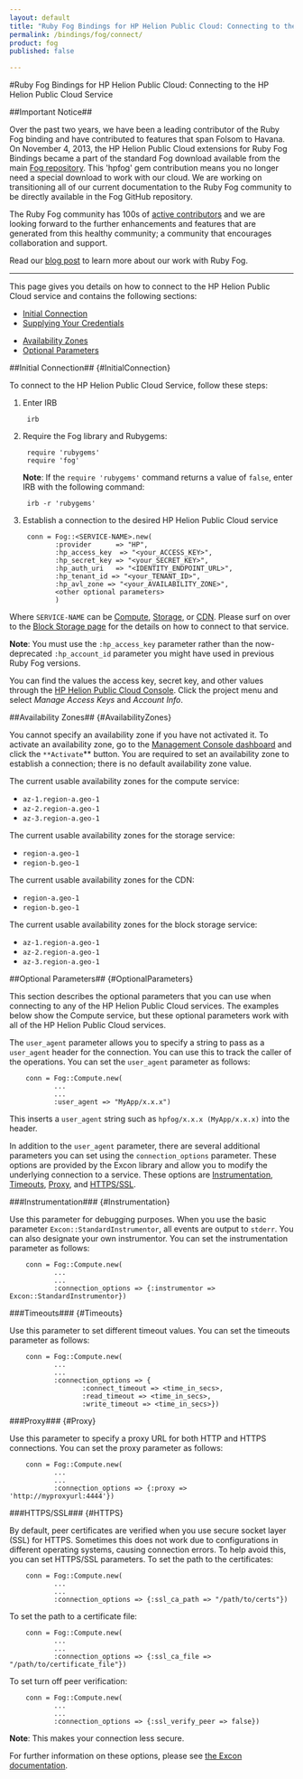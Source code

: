 ```yaml
---
layout: default
title: "Ruby Fog Bindings for HP Helion Public Cloud: Connecting to the HP Helion Public Cloud Service"
permalink: /bindings/fog/connect/
product: fog
published: false

---
```

<!--PUBLISHED-->
#Ruby Fog Bindings for HP Helion Public Cloud: Connecting to the HP Helion Public Cloud Service

##Important Notice##

Over the past two years, we have been a leading contributor of the Ruby Fog binding and have contributed to features that span Folsom to Havana. On November 4, 2013, the HP Helion Public Cloud extensions for Ruby Fog Bindings became a part of the standard Fog download available from the main [Fog repository](https://github.com/fog/fog).  This 'hpfog' gem contribution means you no longer need a special download to work with our cloud. We are working on transitioning all of our current documentation to the Ruby Fog community to be directly available in the Fog GitHub repository.
 
The Ruby Fog community has 100s of [active contributors](https://github.com/fog/fog/graphs/contributors) and we are looking forward to the further enhancements and features that are generated from this healthy community; a community that encourages collaboration and support.
 
Read our [blog post](http://www.hpcloud.com/blog/releasing-ruby-bindings-wild) to learn more about our work with Ruby Fog.

_______________

This page gives you details on how to connect to the HP Helion Public Cloud service and contains the following sections:

* [Initial Connection](#InitialConnection)
* [Supplying Your Credentials](#SupplyingyourCredentials)
<!--* [Using the Owner Account to Grant Access](#UsingtheOwnerAccounttoGrantAccess)
* [Setting Up the Connection for the User Account](#SettingUptheConnectionfortheUserAccount)-->
* [Availability Zones](#AvailabilityZones)
* [Optional Parameters](#OptionalParameters)

##Initial Connection## {#InitialConnection}

To connect to the HP Helion Public Cloud Service, follow these steps:

1. Enter IRB

        irb

2. Require the Fog library and Rubygems:

        require 'rubygems'
        require 'fog'
        
    **Note**: If the `require 'rubygems'` command returns a value of `false`, enter IRB with the following command:
    
        irb -r 'rubygems'

3. Establish a connection to the desired HP Helion Public Cloud service

        conn = Fog::<SERVICE-NAME>.new(
               :provider      => "HP",
               :hp_access_key  => "<your_ACCESS_KEY>",
               :hp_secret_key => "<your_SECRET_KEY>",
               :hp_auth_uri   => "<IDENTITY_ENDPOINT_URL>",
               :hp_tenant_id => "<your_TENANT_ID>",
               :hp_avl_zone => "<your_AVAILABILITY_ZONE>",
               <other optional parameters>
               )

Where `SERVICE-NAME` can be [Compute](/bindings/fog/compute), [Storage](/bindings/fog/object-storage), or [CDN](/bindings/fog/cdn). Please surf on over to the [Block Storage page](/bindings/fog/block-storage) for the details on how to connect to that service.

**Note**: You must use the `:hp_access_key` parameter rather than the now-deprecated  `:hp_account_id` parameter you might have used in previous Ruby Fog versions.

You can find the values the access key, secret key, and other values through the [HP Helion Public Cloud Console](https://horizon.hpcloud.com). Click the project menu and select *Manage Access Keys* and *Account Info*.



<!--[[{"type":"media","view_mode":"media_large","fid":"141","attributes":{}}]]
insert screen shot here-->

<!--##Using the Owner Account to Grant Access## {#UsingtheOwnerAccounttoGrantAccess}

You can use the owner account to grant access.  To set up the connections for the owner account:

    conn = Fog::Storage.new( 
           :provider => 'HP', 
           :hp_auth_uri => "https://csnode.rndd.aw1.hpcloud.net:35357/v2.0/tokens", 
           :hp_account_id => "11111111", :hp_secret_key => "xxxxxx", 
           :hp_tenant_id => "12121212", 
           :hp_avl_zone => "region-a.geo-1", 
           :connection_options => {:ssl_verify_peer => false})

To grant access:

    mydir = conn.directories.get('rgtest2')  # Note: grant uses username. in my case it is email as my username is email address
    mydir.grant("rw", ["rupakg+fog2@gmail.com"])
    mydir.save                               # share the url for access to container
    mydir.public_url
     => "https://objects.rndd.aw1.hpcloud.net:443/v1/91545177658759/rgtest2"
     
    myfile = mydir.files.get("sample.txt")   # share the url for access to object
    myfile.public_url
     => "https://objects.rndd.aw1.hpcloud.net:443/v1/91545177658759/rgtest2/sample.txt"

##Setting Up the Connection for the User Account## {#SettingUptheConnectionfortheUserAccount}

To set up the connection for the user account:

    conn2 = Fog::Storage.new( 
            :provider => 'HP', 
            :hp_auth_uri => "https://csnode.rndd.aw1.hpcloud.net:35357/v2.0/tokens", 
            :hp_account_id => "22222222", :hp_secret_key => "xxxxxx", 
            :hp_tenant_id => "21212121", 
            :hp_avl_zone => "region-a.geo-1", 
            :connection_options => {:ssl_verify_peer => false})-->

##Availability Zones## {#AvailabilityZones}

You cannot specify an availability zone if you have not activated it.  To activate an availability zone, go to the [Management Console dashboard](https://console.hpcloud.com/) and click the `**Activate`** button.  You are required to set an availability zone to establish a connection; there is no default availability zone value.

The current usable availability zones for the compute service:

* `az-1.region-a.geo-1`
* `az-2.region-a.geo-1`
* `az-3.region-a.geo-1`

The current usable availability zones for the storage service:

* `region-a.geo-1`
* `region-b.geo-1`

The current usable availability zones for the CDN:

* `region-a.geo-1`
* `region-b.geo-1`

The current usable availability zones for the block storage service:

* `az-1.region-a.geo-1`
* `az-2.region-a.geo-1`
* `az-3.region-a.geo-1`

##Optional Parameters## {#OptionalParameters}

This section describes the optional parameters that you can use when connecting to any of the HP Helion Public Cloud services.  The examples below show the Compute service, but these optional parameters work with all of the HP Helion Public Cloud services.

The `user_agent` parameter allows you to specify a string to pass as a `user_agent` header for the connection.  You can use this to track the caller of the operations.  You can set the `user_agent` parameter as follows:

        conn = Fog::Compute.new(
               ...
               ...
               :user_agent => "MyApp/x.x.x")

This inserts a `user_agent` string such as `hpfog/x.x.x (MyApp/x.x.x)` into the header.

In addition to the `user_agent` parameter, there are several additional parameters you can set using the `connection_options` parameter.  These options are provided by the Excon library and allow you to modify the underlying connection to a service.  These options are [Instrumentation](#Instrumentation), [Timeouts](#Timeouts), [Proxy](#Proxy), and [HTTPS/SSL](#HTTPS).

###Instrumentation### {#Instrumentation}

Use this parameter for debugging purposes.  When you use the basic parameter `Excon::StandardInstrumentor`, all events are output to `stderr`.  You can also designate your own instrumentor.  You can set the instrumentation parameter as follows:

        conn = Fog::Compute.new(
               ...
               ...
               :connection_options => {:instrumentor => Excon::StandardInstrumentor})

###Timeouts### {#Timeouts}

Use this parameter to set different timeout values.  You can set the timeouts parameter as follows:

        conn = Fog::Compute.new(
               ...
               ...
               :connection_options => {
                      :connect_timeout => <time_in_secs>, 
                      :read_timeout => <time_in_secs>, 
                      :write_timeout => <time_in_secs>})

###Proxy### {#Proxy}

Use this parameter to specify a proxy URL for both  HTTP and HTTPS connections.  You can set the proxy parameter as follows:

        conn = Fog::Compute.new(
               ...
               ...
               :connection_options => {:proxy => 'http://myproxyurl:4444'})
               
###HTTPS/SSL### {#HTTPS}

By default, peer certificates are verified when you use secure socket layer (SSL) for HTTPS.  Sometimes this does not work due to configurations in different operating systems, causing connection errors. To help avoid this, you can set  HTTPS/SSL parameters.  To set the path to the certificates:

        conn = Fog::Compute.new(
               ...
               ...
               :connection_options => {:ssl_ca_path => "/path/to/certs"})
             
To set the path to a certificate file:

        conn = Fog::Compute.new(
               ...
               ...
               :connection_options => {:ssl_ca_file => "/path/to/certificate_file"})

To set turn off peer verification:

        conn = Fog::Compute.new(
               ...
               ...
               :connection_options => {:ssl_verify_peer => false})

**Note**: This makes your connection less secure.

For further information on these options, please see [the Excon documentation](http://github.com/geemus/excon).
